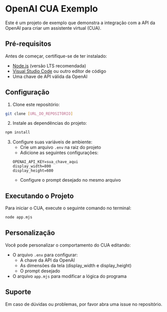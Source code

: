 # OpenAI CUA Exemplo

Este é um projeto de exemplo que demonstra a integração com a API da OpenAI para criar um assistente virtual (CUA).

## Pré-requisitos

Antes de começar, certifique-se de ter instalado:

- [Node.js](https://nodejs.org/) (versão LTS recomendada)
- [Visual Studio Code](https://code.visualstudio.com/) ou outro editor de código
- Uma chave de API válida da OpenAI

## Configuração

1. Clone este repositório:
```bash
git clone [URL_DO_REPOSITÓRIO]
```

2. Instale as dependências do projeto:
```bash
npm install
```

3. Configure suas variáveis de ambiente:
   - Crie um arquivo `.env` na raiz do projeto
   - Adicione as seguintes configurações:
   ```
   OPENAI_API_KEY=sua_chave_aqui
   display_width=800
   display_height=600
   ```
   - Configure o prompt desejado no mesmo arquivo

## Executando o Projeto

Para iniciar o CUA, execute o seguinte comando no terminal:

```bash
node app.mjs
```

## Personalização

Você pode personalizar o comportamento do CUA editando:
- O arquivo `.env` para configurar:
  - A chave da API da OpenAI
  - As dimensões da tela (display_width e display_height)
  - O prompt desejado
- O arquivo `app.mjs` para modificar a lógica do programa

## Suporte

Em caso de dúvidas ou problemas, por favor abra uma issue no repositório. 